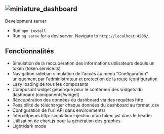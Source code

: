 
## ![miniature_dashboard](https://github.com/Eric118-hue/Dashboard/assets/76616496/2c5e6dff-73ff-42b2-9b1b-cc80d1341fa8)
Development server
* Run `npm install`
* Run `ng serve` for a dev server. Navigate to `http://localhost:4200/`.

## Fonctionnalités
* Simulation de la réccupération des informations utilisateurs depuis un token (token.service.ts)
* Navigation sidebar: simulation de l'accès au menu "Configuration" uniquement par l'administrateur et protection de la route /configuration
* Lazy loading de tous les composants
* Composant widget générique pour le conteneur des widgets du dashboard (components/widget)
* Réccupération des données du dashboard via des requêtes http
* Possibilité de télécharger chaque données du dashboard au format .csv
* Configuration de l'url API dans environments/
* Intercetpeurs http: simulation injection d'un token jwt dans le header
* Utilisation de chart.js pour la génération des graphes
* Light/dark mode

